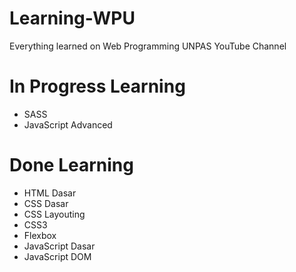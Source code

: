 # Learning-WPU
 Everything learned on Web Programming UNPAS YouTube Channel

# In Progress Learning

- SASS
- JavaScript Advanced

# Done Learning
- HTML Dasar
- CSS Dasar
- CSS Layouting
- CSS3
- Flexbox
- JavaScript Dasar
- JavaScript DOM
